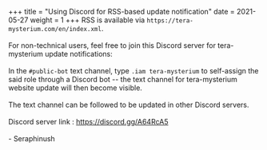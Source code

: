 +++
title = "Using Discord for RSS-based update notification"
date = 2021-05-27
weight = 1
+++
RSS is available via `https://tera-mysterium.com/en/index.xml`.
\
\
For non-technical users, feel free to join this Discord server for tera-mysterium update notifications:
\
\
In the `#public-bot` text channel, type `.iam tera-mysterium` to self-assign the said role through a Discord bot -- the text channel for tera-mysterium website update will then become visible.
\
\
The text channel can be followed to be updated in other Discord servers.
\
\
Discord server link : https://discord.gg/A64RcA5
\
\
\- Seraphinush